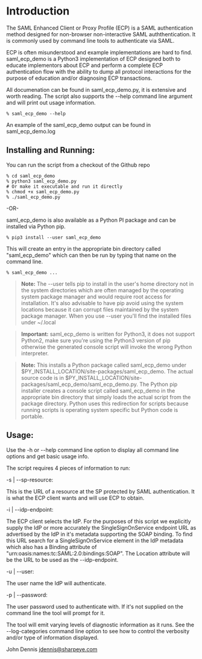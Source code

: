 # Introduction

The SAML Enhanced Client or Proxy Profile (ECP) is a SAML
authentication method designed for non-browser non-interactive SAML
auththentication. It is commonly used by command line tools to
authenticate via SAML.

ECP is often misunderstood and example implementations are hard to
find. saml_ecp_demo is a Python3 implementation of ECP designed both to
educate implementors about ECP and perform a complete ECP
authentication flow with the ability to dump all protocol interactions
for the purpose of education and/or diagnosing ECP transactions.

All documenation can be found in saml_ecp_demo.py, it is extensive and
worth reading. The script also supports the --help command line
argument and will print out usage information.

```shell
% saml_ecp_demo --help
```

An example of the saml_ecp_demo output can be found in saml_ecp_demo.log

## Installing and Running:

You can run the script from a checkout of the Github repo

```shell
% cd saml_ecp_demo
% python3 saml_ecp_demo.py
# Or make it executable and run it directly
% chmod +x saml_ecp_demo.py
% ./saml_ecp_demo.py
```

-OR-

saml_ecp_demo is also available as a Python PI package and can be
installed via Python pip.

```shell
% pip3 install --user saml_ecp_demo
```

This will create an entry in the appropriate bin directory called
"saml_ecp_demo" which can then be run by typing that name on the
command line.

```shell
% saml_ecp_demo ...
```

> **Note:** The --user tells pip to install in the user's home directory not
> in the system directories which are often managed by the operating
> system package manager and would require root access for
> installation. It's also advisable to have pip avoid using the system
> locations because it can corrupt files maintained by the system
> package manager. When you use --user you'll find the installed files
> under ~/.local

> **Important:** saml_ecp_demo is written for Python3, it does not support
> Python2, make sure you're using the Python3 version of pip otherwise
> the generated console script will invoke the wrong Python interpreter.

> **Note:** This installs a Python package called saml_ecp_demo under
> $PY_INSTALL_LOCATION/site-packages/saml_ecp_demo. The actual source
> code is in
> $PY_INSTALL_LOCATION/site-packages/saml_ecp_demo/saml_ecp_demo.py. The
> Python pip installer creates a console script called saml_ecp_demo in
> the appropriate bin directory that simply loads the actual script from
> the package directory. Python uses this redirection for scripts
> because running scripts is operating system specific but Python code
> is portable.

## Usage:

Use the -h or --help command line option to display all command line
options and get basic usage info.

The script requires 4 pieces of information to run:

-s | --sp-resource:

This is the URL of a resource at the SP protected by SAML authentication.
It is what the ECP client wants and will use ECP to obtain.

-i | --idp-endpoint:

The ECP client selects the IdP. For the purposes of this script we
explicitly supply the IdP or more accurately the SingleSignOnService
endpoint URL as advertised by the IdP in it's metadata supporting the
SOAP binding. To find this URL search for a SingleSignOnService
element in the IdP metadata which also has a Binding attribute of
"urn:oasis:names:tc:SAML:2.0:bindings:SOAP". The Location attribute
will be the URL to be used as the --idp-endpoint.

-u | --user:

The user name the IdP will authenticate.

-p | --password:

The user password used to authenticate with. If it's not supplied
on the command line the tool will prompt for it.

The tool will emit varying levels of diagnostic information as it
runs. See the --log-categories command line option to see how to
control the verbosity and/or type of information displayed.



John Dennis <jdennis@sharpeye.com>
